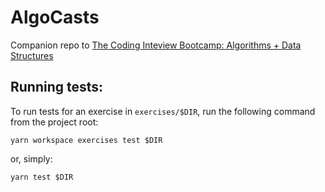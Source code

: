 # AlgoCasts

Companion repo to [The Coding Inteview Bootcamp: Algorithms + Data Structures](https://www.udemy.com/course/coding-interview-bootcamp-algorithms-and-data-structure/)

## Running tests:

To run tests for an exercise in `exercises/$DIR`, run the following command from the project root:

```shell
yarn workspace exercises test $DIR
```

or, simply:

```
yarn test $DIR
```
